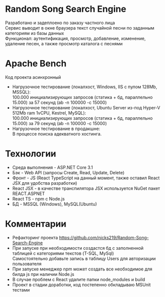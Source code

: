 # Random Song Search Engine 
Разработано и задеплоено по заказу частного лица   
Сервис выводит в окне браузера текст случайной песни по заданным категориям из базы данных  
Функционал: аутентификация, просмотр, добавление, изменение, удаление песен, а также просмотр каталога с песнями    
# Apache Bench
Код проекта асинхронный     
* Нагрузочное тестирование (локалхост, Windows, IIS с пулом 128Mb, MSSQL):     
100.000 инициализирующих запросов (статика + бд, параллельно 15.000) за 57 секунд (ab -n 100000 -c 15000)     
* Нагрузочное тестирование (локалхост, Ubuntu Server из-под Hyper-V 512Mb ram 1vCPU, Kestrel, MySQL):    
100.000 инициализирующих запросов (статика + бд, параллельно 15.000) за 79 секунд (ab -n 100000 -c 15000)  
* Нагрузочное тестирование в продакшне:  
В процессе поиска адекватного хостинга.        
# Технологии
* Среда выполнения - ASP.NET Core 3.1   
* Бэк - Web API (запросы Create, Read, Update, Delete)    
* Фронт - JS (React TypeScript на данный момент, также оставил React JSX для удобства разработки)     
* React JSX - в качестве транспилятора JSX используется NuGet пакет REACT.ASPNET    
* React TS - npm с Node.js    
* БД - MSSQL (Windows), MySQL(Ubuntu)      
# Комментарии   
* Рефакторинг проекта https://github.com/nicks219/Random-Song-Search-Engine        
* При запуске при необходимости создастся бд с заполненной таблицей с категориями текстов (T-SQL, MySql)  
Самостоятельно добавьте запись в таблицу Users для авторизации пользователя     
* При запуске менеджер npm может создать все необходимое для билда js при наличии Node.js   
* В случае проблем с React удалите папки node_modules и build          
* Проект в стадии доработки, код постепенно обкладываю MSUnit тестами   
